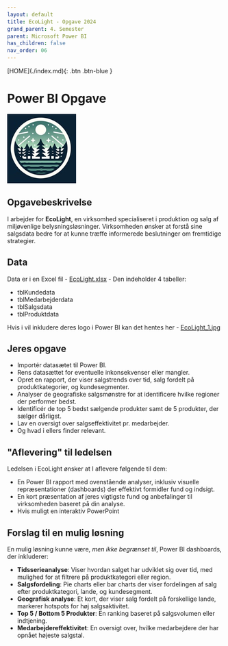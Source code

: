 ```yaml
---
layout: default
title: EcoLight - Opgave 2024
grand_parent: 4. Semester
parent: Microsoft Power BI
has_children: false
nav_order: 06
---
```


<span class="fs-1">
[HOME](./index.md){: .btn .btn-blue }
</span>

# Power BI Opgave
![](./data/EcoLight_3.jpg)

## Opgavebeskrivelse
I arbejder for **EcoLight**, en virksomhed specialiseret i produktion og salg af miljøvenlige belysningsløsninger. Virksomheden ønsker at forstå sine salgsdata bedre for at kunne træffe informerede beslutninger om fremtidige strategier.

## Data
Data er i en Excel fil - [EcoLight.xlsx](./data/EcoLight.xlsx) - Den indeholder 4 tabeller:

- tblKundedata
- tblMedarbejderdata
- tblSalgsdata
- tblProduktdata

Hvis i vil inkludere deres logo i Power BI kan det hentes her - [EcoLight_1.jpg](./data/EcoLight_1.jpg)

## Jeres opgave
- Importér datasætet til Power BI.
- Rens datasættet for eventuelle inkonsekvenser eller mangler.
- Opret en rapport, der viser salgstrends over tid, salg fordelt på produktkategorier, og kundesegmenter.
- Analyser de geografiske salgsmønstre for at identificere hvilke regioner der performer bedst.
- Identificér de top 5 bedst sælgende produkter samt de 5 produkter, der sælger dårligst.
- Lav en oversigt over salgseffektivitet pr. medarbejder.
- Og hvad i ellers finder relevant.

## "Aflevering" til ledelsen
Ledelsen i EcoLight ønsker at I aflevere følgende til dem:

- En Power BI rapport med ovenstående analyser, inklusiv visuelle repræsentationer (dashboards) der effektivt formidler fund og indsigt.
- En kort præsentation af jeres vigtigste fund og anbefalinger til virksomheden baseret på din analyse.
- Hvis muligt en interaktiv PowerPoint

## Forslag til en mulig løsning
En mulig løsning kunne være, *men ikke begrænset til*, Power BI dashboards, der inkluderer:

- **Tidsserieanalyse**: Viser hvordan salget har udviklet sig over tid, med mulighed for at filtrere på produktkategori eller region.
- **Salgsfordeling**: Pie charts eller bar charts der viser fordelingen af salg efter produktkategori, lande, og kundesegment.
- **Geografisk analyse**: Et kort, der viser salg fordelt på forskellige lande, markerer hotspots for høj salgsaktivitet.
- **Top 5 / Bottom 5 Produkter**: En ranking baseret på salgsvolumen eller indtjening.
- **Medarbejdereffektivitet**: En oversigt over, hvilke medarbejdere der har opnået højeste salgstal.